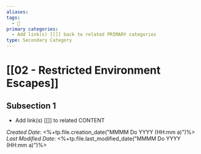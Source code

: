 ```yaml
---
aliases: 
tags:
  - 🥈
primary categories:
  - Add link(s) [[]] back to related PRIMARY categories
type: Secondary Category
---
```

# [[02 - Restricted Environment Escapes]]

## Subsection 1
* Add link(s) [[]] to related CONTENT

*Created Date*: <%+tp.file.creation_date("MMMM Do YYYY (HH:mm a)")%>
*Last Modified Date*: <%+tp.file.last_modified_date("MMMM Do YYYY (HH:mm a)")%>
